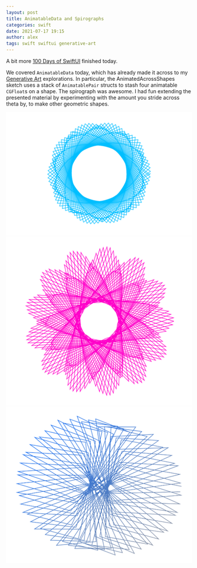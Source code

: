 ```yaml
---
layout: post
title: AnimatableData and Spirographs
categories: swift
date: 2021-07-17 19:15
author: alex
tags: swift swiftui generative-art
---
```


A bit more [100 Days of SwiftUI](https://www.hackingwithswift.com/100/swiftui) finished today. 

We covered `AnimatableData` today, which has already made it across to my [Generative Art](https://github.com/alexshepard/generativeart) explorations. In particular, the AnimatedAcrossShapes sketch uses a stack of `AnimatablePair` structs to stash four animatable `CGFloat`s on a shape. The spirograph was awesome. I had fun extending the presented material by experimenting with the amount you stride across theta by, to make other geometric shapes.

![Spiro Stride By](/assets/spiro_stride.png)
![Spiro Stride Two](/assets/spiro_stride_two.png)
![Spiro Stride Gradient](/assets/spiro_stride_gradient.png)